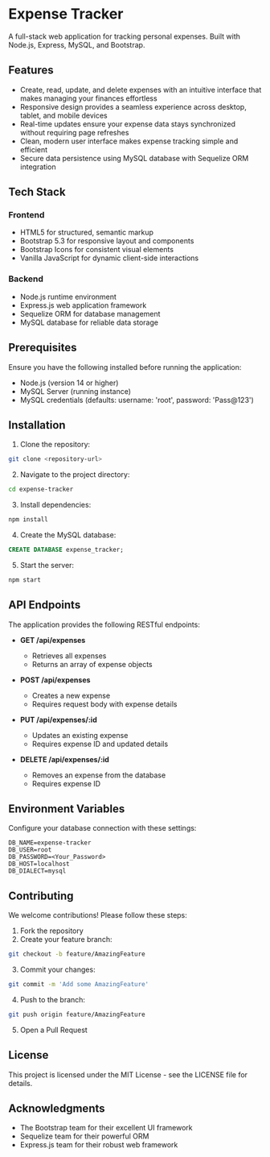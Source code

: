 # Expense Tracker

A full-stack web application for tracking personal expenses. Built with Node.js, Express, MySQL, and Bootstrap.

## Features

- Create, read, update, and delete expenses with an intuitive interface that makes managing your finances effortless
- Responsive design provides a seamless experience across desktop, tablet, and mobile devices
- Real-time updates ensure your expense data stays synchronized without requiring page refreshes
- Clean, modern user interface makes expense tracking simple and efficient
- Secure data persistence using MySQL database with Sequelize ORM integration

## Tech Stack

### Frontend

- HTML5 for structured, semantic markup
- Bootstrap 5.3 for responsive layout and components
- Bootstrap Icons for consistent visual elements
- Vanilla JavaScript for dynamic client-side interactions

### Backend

- Node.js runtime environment
- Express.js web application framework
- Sequelize ORM for database management
- MySQL database for reliable data storage

## Prerequisites

Ensure you have the following installed before running the application:

- Node.js (version 14 or higher)
- MySQL Server (running instance)
- MySQL credentials (defaults: username: 'root', password: 'Pass@123')

## Installation

1. Clone the repository:

```bash
git clone <repository-url>
```

2. Navigate to the project directory:

```bash
cd expense-tracker
```

3. Install dependencies:

```bash
npm install
```

4. Create the MySQL database:

```sql
CREATE DATABASE expense_tracker;
```

5. Start the server:

```bash
npm start
```

## API Endpoints

The application provides the following RESTful endpoints:

- **GET /api/expenses**

  - Retrieves all expenses
  - Returns an array of expense objects

- **POST /api/expenses**

  - Creates a new expense
  - Requires request body with expense details

- **PUT /api/expenses/:id**

  - Updates an existing expense
  - Requires expense ID and updated details

- **DELETE /api/expenses/:id**
  - Removes an expense from the database
  - Requires expense ID

## Environment Variables

Configure your database connection with these settings:

```env
DB_NAME=expense-tracker
DB_USER=root
DB_PASSWORD=<Your_Password>
DB_HOST=localhost
DB_DIALECT=mysql
```

## Contributing

We welcome contributions! Please follow these steps:

1. Fork the repository
2. Create your feature branch:

```bash
git checkout -b feature/AmazingFeature
```

3. Commit your changes:

```bash
git commit -m 'Add some AmazingFeature'
```

4. Push to the branch:

```bash
git push origin feature/AmazingFeature
```

5. Open a Pull Request

## License

This project is licensed under the MIT License - see the LICENSE file for details.

## Acknowledgments

- The Bootstrap team for their excellent UI framework
- Sequelize team for their powerful ORM
- Express.js team for their robust web framework
